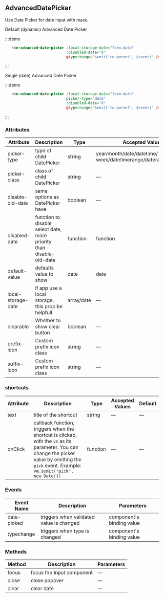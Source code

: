 <script>
  module.exports = {
    data() {
      return {
        form: {
          date: null
        }
      };
    },
    methods: {
      d(date) {
        // console.log("D", date);
        return false;
      }
    }
  };
</script>

<style>
  .tm-picker-panel__content {
      margin: 0;
      padding: 16px 0;
  }
    
  .tm-picker-panel__content table {
      table-layout: fixed;
      width: 100%;
   }
</style>

## AdvancedDatePicker

Use Date Picker for date input with mask.

Default (dynamic) Advanced Date Picker

:::demo

```html
   <tm-advanced-date-picker :local-storage-date="form.date"
                            :disabled-date="d"
                            @typechange="$emit('to-parent', $event)" />                                    
```
:::

Single (date) Advanced Date Picker

:::demo

```html
   <tm-advanced-date-picker :local-storage-date="form.date"
                            picker-type="date"
                            :disabled-date="d"
                            @typechange="$emit('to-parent', $event)" />
```
:::

### Attributes
| Attribute      | Description          | Type      | Accepted Values       | Default  |
|---------- |-------------- |---------- |--------------------------------  |-------- |
| picker-type | type of child DatePicker | string | year/month/date/datetime/ week/datetimerange/daterange/dynamic | dynamic |
| picker-class | class of child DatePicker | string | — | child-picker |
| disable-old-date | same options as DatePicker have | boolean | — | true |
| disabled-date | function to disable select date, more priority than disable-old-date | function | function | null |
| default-value | defaults value to show | date | date | Date() |
| local-storage-date | if app use a local storage, this prop be helpfull | array/date | — | null |
| clearable | Whether to show clear button | boolean | — | true |
| prefix-icon | Custom prefix icon class | string | — | calendar |
| suffix-icon | Custom prefix icon class | string | — |  — |

### shortcuts
| Attribute      | Description          | Type      | Accepted Values       | Default  |
|---------- |-------------- |---------- |--------------------------------  |-------- |
| text | title of the shortcut | string | — | — |
| onClick | callback function, triggers when the shortcut is clicked, with the `vm` as its parameter. You can change the picker value by emitting the `pick` event. Example: `vm.$emit('pick', new Date())`| function | — | — |


### Events
| Event Name | Description | Parameters |
|---------|--------|---------|
| date-picked | triggers when validated value is changed | component's binding value |
| typechange | triggers when type is changed | component's binding value |

### Methods
| Method | Description | Parameters |
|------|--------|-------|
| focus | focus the Input component | — |
| close | close popover | — |
| clear | clear date | — |

